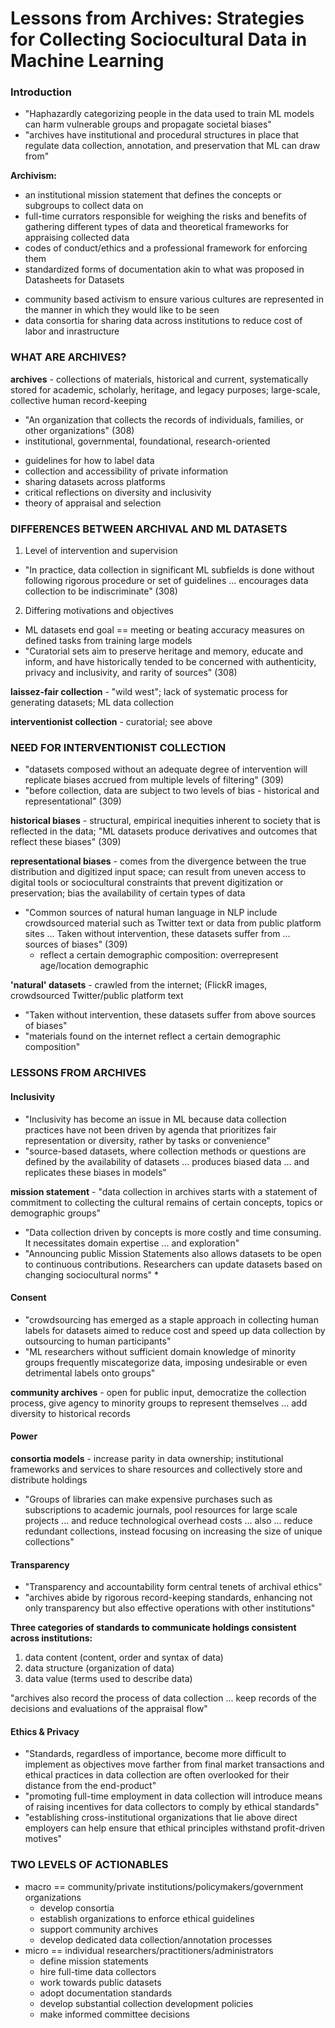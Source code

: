 # Lessons from Archives: Strategies for Collecting Sociocultural Data in Machine Learning

### Introduction
- "Haphazardly categorizing people in the data used to train ML models can harm
  vulnerable groups and propagate societal biases"
- "archives have institutional and procedural structures in place that regulate
  data collection, annotation, and preservation that ML can draw from"

**Archivism:**
- an institutional mission statement that defines the concepts or subgroups to
  collect data on
- full-time currators responsible for weighing the risks and benefits of
  gathering different types of data and theoretical frameworks for appraising
collected data
- codes of conduct/ethics and a professional framework for enforcing them
- standardized forms of documentation akin to what was proposed in Datasheets
  for Datasets


* community based activism to ensure various cultures are represented in the
  manner in which they would like to be seen
* data consortia for sharing data across institutions to reduce cost of labor
  and inrastructure


### WHAT ARE ARCHIVES?
**archives** - collections of materials, historical and current, systematically
stored for academic, scholarly, heritage, and legacy purposes; large-scale,
collective human record-keeping
* "An organization that collects the records of individuals, families, or other
  organizations" (308)
* institutional, governmental, foundational, research-oriented


- guidelines for how to label data
- collection and accessibility of private information
- sharing datasets across platforms
- critical reflections on diversity and inclusivity
- theory of appraisal and selection

### DIFFERENCES BETWEEN ARCHIVAL AND ML DATASETS
1. Level of intervention and supervision
- "In practice, data collection in significant ML subfields is done without
  following rigorous procedure or set of guidelines ... encourages data
  collection to be indiscriminate" (308)
2. Differing motivations and objectives
- ML datasets end goal == meeting or beating accuracy measures on defined tasks
  from training large models
- "Curatorial sets aim to preserve heritage and memory, educate and inform, and
  have historically tended to be concerned with authenticity, privacy and
  inclusivity, and rarity of sources" (308)

**laissez-fair collection** - "wild west"; lack of systematic process for
generating datasets; ML data collection

**interventionist collection** - curatorial; see above


### NEED FOR INTERVENTIONIST COLLECTION
- "datasets composed without an adequate degree of intervention will replicate
  biases accrued from multiple levels of filtering" (309)
- "before collection, data are subject to two levels of bias - historical and
  representational" (309)

**historical biases** - structural, empirical inequities inherent to society
that is reflected in the data; "ML datasets produce derivatives and outcomes
that reflect these biases" (309)

**representational biases** - comes from the divergence between the true
distribution and digitized input space; can result from uneven access to digital
tools or sociocultural constraints that prevent digitization or preservation;
bias the availability of certain types of data
- "Common sources of natural human language in NLP include crowdsourced material
  such as Twitter text or data from public platform sites ... Taken without
  intervention, these datasets suffer from ... sources of biases" (309)
    - reflect a certain demographic composition: overrepresent age/location
      demographic

**'natural' datasets** - crawled from the internet; (FlickR images, crowdsourced
Twitter/public platform text
- "Taken without intervention, these datasets suffer from above sources of
  biases"
- "materials found on the internet reflect a certain demographic composition"


### LESSONS FROM ARCHIVES

#### Inclusivity
- "Inclusivity has become an issue in ML because data collection practices have
  not been driven by agenda that prioritizes fair representation or diversity,
rather by tasks or convenience"
- "source-based datasets, where collection methods or questions are defined by
  the availability of datasets ... produces biased data ... and replicates these
biases in models"


**mission statement** - "data collection in archives starts with a statement of
commitment to collecting the cultural remains of certain concepts, topics or
demographic groups"
- "Data collection driven by concepts is more costly and time consuming. It
  necessitates domain expertise ... and exploration" 
- "Announcing public Mission Statements also allows datasets to be open to
  continuous contributions. Researchers can update datasets based on changing
sociocultural norms" *


#### Consent
- "crowdsourcing has emerged as a staple approach in collecting human labels for
  datasets aimed to reduce cost and speed up data collection by outsourcing to
human participants" 
- "ML researchers without sufficient domain knowledge of minority groups
  frequently miscategorize data, imposing undesirable or even detrimental labels
onto groups" 


**community archives** - open for public input, democratize the collection
process, give agency to minority groups to represent themselves ... add
diversity to historical records


#### Power

**consortia models** - increase parity in data ownership; institutional
frameworks and services to share resources and collectively store and distribute
holdings 
- "Groups of libraries can make expensive purchases such as subscriptions to
  academic journals, pool resources for large scale projects ... and reduce
technological overhead costs ... also ... reduce redundant collections, instead
focusing on increasing the size of unique collections"


#### Transparency 
- "Transparency and accountability form central tenets of archival ethics" 
- "archives abide by rigorous record-keeping standards, enhancing not only
  transparency but also effective operations with other institutions"

**Three categories of standards to communicate holdings consistent across
institutions:**

1. data content (content, order and syntax of data)
2. data structure (organization of data)
3. data value (terms used to describe data)


"archives also record the process of data collection ... keep records of the
decisions and evaluations of the appraisal flow"


#### Ethics & Privacy
- "Standards, regardless of importance, become more difficult to implement as
  objectives move farther from final market transactions and ethical practices
in data collection are often overlooked for their distance from the end-product"
- "promoting full-time employment in data collection will introduce means of
  raising incentives for data collectors to comply by ethical standards"
- "establishing cross-institutional organizations that lie above direct
  employers can help ensure that ethical principles withstand profit-driven
motives"

### TWO LEVELS OF ACTIONABLES
- macro == community/private institutions/policymakers/government organizations
    - develop consortia
    - establish organizations to enforce ethical guidelines
    - support community archives
    - develop dedicated data collection/annotation processes
- micro == individual researchers/practitioners/administrators
    - define mission statements
    - hire full-time data collectors 
    - work towards public datasets
    - adopt documentation standards
    - develop substantial collection development policies
    - make informed committee decisions


